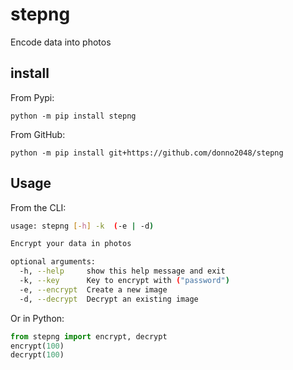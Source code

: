 # stepng

Encode data into photos

## install

From Pypi:

`python -m pip install stepng`

From GitHub:

`python -m pip install git+https://github.com/donno2048/stepng`

## Usage

From the CLI:

```bash
usage: stepng [-h] -k  (-e | -d)

Encrypt your data in photos

optional arguments:
  -h, --help     show this help message and exit
  -k, --key      Key to encrypt with ("password")
  -e, --encrypt  Create a new image
  -d, --decrypt  Decrypt an existing image
```

Or in Python:

```py
from stepng import encrypt, decrypt
encrypt(100)
decrypt(100)
```
